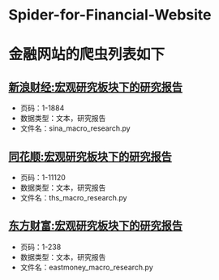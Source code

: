# **Spider-for-Financial-Website**
# **金融网站的爬虫列表如下**
## [新浪财经:宏观研究板块下的研究报告](http://vip.stock.finance.sina.com.cn/q/go.php/vReport_List/kind/macro/index.phtml?p=1)
- 页码：1-1884
- 数据类型：文本，研究报告
- 文件名：sina_macro_research.py
## [同花顺:宏观研究板块下的研究报告](http://vis.10jqka.com.cn/free/ybzx/index/ctime/1/doSearch/1/pageNum/11120/curPage/1)
- 页码：1-11120
- 数据类型：文本，研究报告
- 文件名：ths_macro_research.py
## [东方财富:宏观研究板块下的研究报告](http://data.eastmoney.com/report/hgyj.html#ZGF0ZT00JmpnbWM9JnBhZ2U9MQ==)
- 页码：1-238
- 数据类型：文本，研究报告
- 文件名：eastmoney_macro_research.py
## []()

